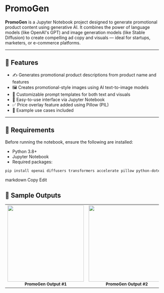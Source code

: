 # PromoGen

**PromoGen** is a Jupyter Notebook project designed to generate promotional product content using generative AI. It combines the power of language models (like OpenAI's GPT) and image generation models (like Stable Diffusion) to create compelling ad copy and visuals — ideal for startups, marketers, or e-commerce platforms.

---

## 🚀 Features

- ✍️ Generates promotional product descriptions from product name and features  
- 🖼️ Creates promotional-style images using AI text-to-image models  
- 💬 Customizable prompt templates for both text and visuals  
- 📓 Easy-to-use interface via Jupyter Notebook  
- ✅ Price overlay feature added using Pillow (PIL)  
- 📌 Example use cases included  

---

## 🧰 Requirements

Before running the notebook, ensure the following are installed:

- Python 3.8+  
- Jupyter Notebook  
- Required packages:

```bash
pip install openai diffusers transformers accelerate pillow python-dotenv
```
markdown
Copy
Edit
## 📸 Sample Outputs

<table>
  <tr>
    <td align="center">
      <img src="https://github.com/user-attachments/assets/7bcc7c02-7f8a-4a5b-b9e2-6da20ce38691" width="250"/>
      <br><sub><b>PromoGen Output #1</b></sub>
    </td>
    <td align="center">
      <img src="https://github.com/user-attachments/assets/836080e7-df91-4fe5-8f26-8d410ebc6514" width="250"/>
      <br><sub><b>PromoGen Output #2</b></sub>
    </td>
    <td align="center">
      <img src="https://github.com/user-attachments/assets/dd6a2ab3-2626-45e3-8477-f1212de517a9" width="250"/>
      <br><sub><b>PromoGen Output #3</b></sub>
    </td>
  </tr>
</table>

